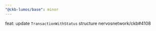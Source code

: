 ```yaml
---
"@ckb-lumos/base": minor
---
```


feat: update `TransactionWithStatus` structure nervosnetwork/ckb#4108
